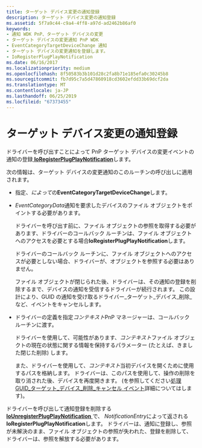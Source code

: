 ```yaml
---
title: ターゲット デバイス変更の通知登録
description: ターゲット デバイス変更の通知登録
ms.assetid: 5f7a9c44-c9a4-4ff8-a97d-ad2462b86af0
keywords:
- 通知 WDK PnP、ターゲット デバイスの変更
- ターゲット デバイスの変更通知 PnP WDK
- EventCategoryTargetDeviceChange 通知
- ターゲット デバイスの変更通知を登録します。
- IoRegisterPlugPlayNotification
ms.date: 06/16/2017
ms.localizationpriority: medium
ms.openlocfilehash: 8f50583b3b101d28c2fa8b71e185efa0c30245b8
ms.sourcegitcommit: fb7d95c7a5d47860918cd3602efdd33b69dcf2da
ms.translationtype: MT
ms.contentlocale: ja-JP
ms.lasthandoff: 06/25/2019
ms.locfileid: "67373455"
---
```

# <a name="registering-for-target-device-change-notification"></a>ターゲット デバイス変更の通知登録

ドライバーを呼び出すことによって PnP ターゲット デバイスの変更イベントの通知の登録[ **IoRegisterPlugPlayNotification**](https://docs.microsoft.com/windows-hardware/drivers/ddi/content/wdm/nf-wdm-ioregisterplugplaynotification)します。

次の情報は、ターゲット デバイスの変更通知のこのルーチンの呼び出しに適用されます。

-   指定、*によって*の**EventCategoryTargetDeviceChange**します。

-   *EventCategoryData*通知を要求したデバイスのファイル オブジェクトをポイントする必要があります。

    ドライバーを呼び出す前に、ファイル オブジェクトの参照を取得する必要があります、ドライバーのコールバック ルーチンは、ファイル オブジェクトへのアクセスを必要とする場合**IoRegisterPlugPlayNotification**します。

    ドライバーのコールバック ルーチンに、ファイル オブジェクトへのアクセスが必要としない場合、ドライバーが、オブジェクトを参照する必要はありません。

    ファイル オブジェクトが閉じられた後、ドライバーは、その通知の登録を削除するまで、デバイスの通知を受信するドライバーが続行されます。 この設計により、GUID の通知を受け取るドライバー\_ターゲット\_デバイス\_削除\_など、イベントをキャンセルします。

-   ドライバーの定義を指定*コンテキスト*PnP マネージャーは、コールバック ルーチンに渡す。

    ドライバーを使用して、可能性があります、*コンテキスト*ファイル オブジェクトの現在の状態に関する情報を保持するパラメーター (たとえば、きました閉じた削除) します。

    また、ドライバーを使用して、*コンテキスト*当初デバイスを開くために使用するパスを格納します。 ドライバーは、このパスを使用して、操作の削除を取り消された後、デバイスを再度開きます。 (を参照してください[処理 GUID\_ターゲット\_デバイス\_削除\_キャンセル イベント](handling-a-guid-target-device-remove-cancelled-event.md)詳細についてはします)。

ドライバーを呼び出して通知登録を削除する[ **IoUnregisterPlugPlayNotification** ](https://docs.microsoft.com/windows-hardware/drivers/ddi/content/wdm/nf-wdm-iounregisterplugplaynotification)で、 *NotificationEntry*によって返される**IoRegisterPlugPlayNotification**します。 ドライバーは、通知に登録し、参照が未解決のまま、ファイル オブジェクトの参照が失われた、登録を削除して、ドライバーは、参照を解放する必要があります。

 

 




